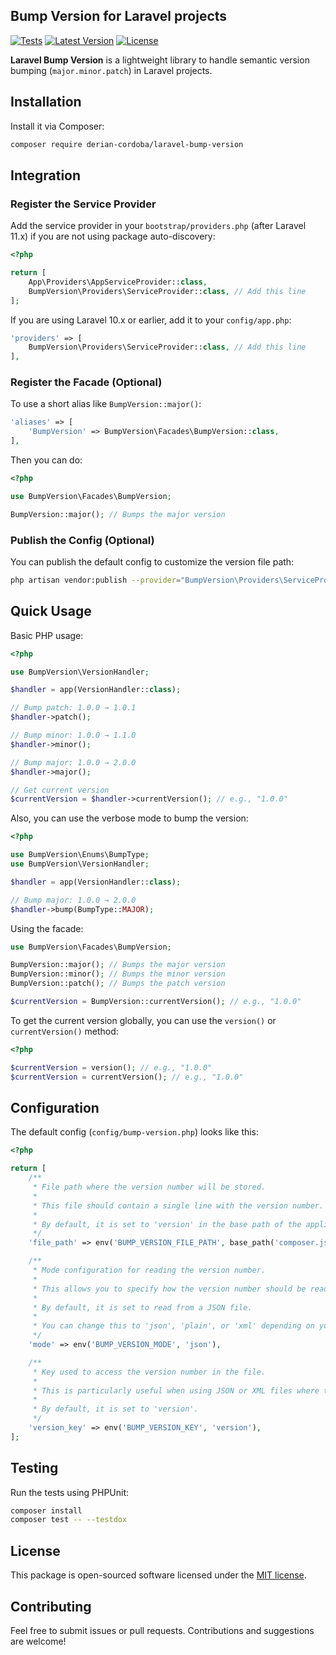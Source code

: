 ## Bump Version for Laravel projects

[![Tests](https://github.com/derian-cordoba/laravel-bump-version/actions/workflows/tests.yml/badge.svg)](https://github.com/derian-cordoba/laravel-bump-version/actions)
[![Latest Version](https://img.shields.io/github/v/release/derian-cordoba/laravel-bump-version?label=version)](https://github.com/derian-cordoba/laravel-bump-version/releases)
[![License](https://img.shields.io/github/license/derian-cordoba/laravel-bump-version)](LICENSE)

**Laravel Bump Version** is a lightweight library to handle semantic version bumping (`major.minor.patch`) in Laravel projects.

## Installation

Install it via Composer:

```bash
composer require derian-cordoba/laravel-bump-version
```

## Integration

### Register the Service Provider

Add the service provider in your `bootstrap/providers.php` (after Laravel 11.x) if you are not using package auto-discovery:

```php
<?php

return [
    App\Providers\AppServiceProvider::class,
    BumpVersion\Providers\ServiceProvider::class, // Add this line
];
```

If you are using Laravel 10.x or earlier, add it to your `config/app.php`:

```php
'providers' => [
    BumpVersion\Providers\ServiceProvider::class, // Add this line
],
```

### Register the Facade (Optional)

To use a short alias like `BumpVersion::major()`:

```php
'aliases' => [
    'BumpVersion' => BumpVersion\Facades\BumpVersion::class,
],
```

Then you can do:

```php
<?php

use BumpVersion\Facades\BumpVersion;

BumpVersion::major(); // Bumps the major version
```

### Publish the Config (Optional)

You can publish the default config to customize the version file path:

```bash
php artisan vendor:publish --provider="BumpVersion\Providers\ServiceProvider"
```

## Quick Usage

Basic PHP usage:

```php
<?php

use BumpVersion\VersionHandler;

$handler = app(VersionHandler::class);

// Bump patch: 1.0.0 → 1.0.1
$handler->patch();

// Bump minor: 1.0.0 → 1.1.0
$handler->minor();

// Bump major: 1.0.0 → 2.0.0
$handler->major();

// Get current version
$currentVersion = $handler->currentVersion(); // e.g., "1.0.0"
```

Also, you can use the verbose mode to bump the version:

```php
<?php

use BumpVersion\Enums\BumpType;
use BumpVersion\VersionHandler;

$handler = app(VersionHandler::class);

// Bump major: 1.0.0 → 2.0.0
$handler->bump(BumpType::MAJOR);
```

Using the facade:

```php
use BumpVersion\Facades\BumpVersion;

BumpVersion::major(); // Bumps the major version
BumpVersion::minor(); // Bumps the minor version
BumpVersion::patch(); // Bumps the patch version

$currentVersion = BumpVersion::currentVersion(); // e.g., "1.0.0"
```

To get the current version globally, you can use the `version()` or `currentVersion()` method:

```php
<?php

$currentVersion = version(); // e.g., "1.0.0"
$currentVersion = currentVersion(); // e.g., "1.0.0"
```

## Configuration

The default config (`config/bump-version.php`) looks like this:

```php
<?php

return [
    /**
     * File path where the version number will be stored.
     *
     * This file should contain a single line with the version number.
     *
     * By default, it is set to 'version' in the base path of the application.
     */
    'file_path' => env('BUMP_VERSION_FILE_PATH', base_path('composer.json')),

    /**
     * Mode configuration for reading the version number.
     *
     * This allows you to specify how the version number should be read.
     *
     * By default, it is set to read from a JSON file.
     *
     * You can change this to 'json', 'plain', or 'xml' depending on your needs.
     */
    'mode' => env('BUMP_VERSION_MODE', 'json'),

    /**
     * Key used to access the version number in the file.
     *
     * This is particularly useful when using JSON or XML files where the version number is stored under a specific key.
     *
     * By default, it is set to 'version'.
     */
    'version_key' => env('BUMP_VERSION_KEY', 'version'),
];
```

## Testing

Run the tests using PHPUnit:

```bash
composer install
composer test -- --testdox
```

## License

This package is open-sourced software licensed under the [MIT license](LICENSE).

## Contributing

Feel free to submit issues or pull requests. Contributions and suggestions are welcome!
